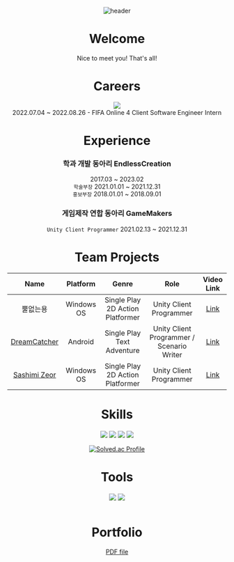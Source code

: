 
<div align="center">
  
![header](https://capsule-render.vercel.app/api?type=rounded&color=timeGradient&height=150&section=header&text=SoinDosa&fontSize=70)
  
# Welcome
Nice to meet you! That's all!
# Careers
<img
  src="https://img.shields.io/badge/EA%20Korea-000000?style=badge&logo=EA&logoColor=white"
/>
<br/>
2022.07.04 ~ 2022.08.26 - FIFA Online 4 Client Software Engineer Intern
# Experience
### 학과 개발 동아리 EndlessCreation
2017.03 ~ 2023.02<br/>
`학술부장` 2021.01.01 ~ 2021.12.31<br/>
`홍보부장` 2018.01.01 ~ 2018.09.01
### 게임제작 연합 동아리 GameMakers
`Unity Client Programmer` 2021.02.13 ~ 2021.12.31
# Team Projects
|Name|Platform|Genre|Role|Video Link|
|:------:|:---:|:---:|:---:|:---:|
|뿔없는용|Windows OS|Single Play 2D Action Platformer|Unity Client Programmer|[Link](https://www.youtube.com/watch?v=qZ4k2PJNOqw)|
|[DreamCatcher](https://play.google.com/store/apps/details?id=com.STG_Z.DreamCatcher)|Android|Single Play Text Adventure|Unity Client Programmer / Scenario Writer|[Link](https://www.youtube.com/watch?v=hC1-DHF_040)|
|[Sashimi Zeor](https://indie.onstove.com/ko/games/520)|Windows OS|Single Play 2D Action Platformer|Unity Client Programmer|[Link](https://www.youtube.com/watch?v=9MEL1N32TC0)|
# Skills
<img
  src="https://img.shields.io/badge/Unity-000000?style=for-the-badge&logo=unity&logoColor=white" align="center"
/>
<img
  src="https://img.shields.io/badge/C%23-239120?style=for-the-badge&logo=C%20Sharp&logoColor=white" align="center"
/>
<img
  src="https://img.shields.io/badge/C%2B%2B-00599c?style=for-the-badge&logo=C%2B%2B&logoColor=white" align="center"
/>
<img
  src="https://img.shields.io/badge/Action%20Script%203.0-FF0000?style=for-the-badge&logo=Adobe&logoColor=white" align="center"
/>
<br/>
<br/>
[![Solved.ac Profile](http://mazassumnida.wtf/api/v2/generate_badge?boj=rlatjsgnl519)](https://solved.ac/rlatjsgnl519/)<br/>
# Tools
<img
  src="https://img.shields.io/badge/Git-F05032?style=for-the-badge&logo=Git&logoColor=white" align="center"
/>
<img
  src="https://img.shields.io/badge/Slack-4A154B?style=for-the-badge&logo=Slack&logoColor=white" align="center"
/>
<br/>
<br/>
# Portfolio
[PDF file](https://drive.google.com/file/d/12-0XdbmgOKKVux8xXrnWX4vZZfe9T9g3/view?usp=share_link)
</div>
<!--
**SoinDosa/SoinDosa** is a ✨ _special_ ✨ repository because its `README.md` (this file) appears on your GitHub profile.

Here are some ideas to get you started:

- 🔭 I’m currently working on ...
- 🌱 I’m currently learning ...
- 👯 I’m looking to collaborate on ...
- 🤔 I’m looking for help with ...
- 💬 Ask me about ...
- 📫 How to reach me: ...
- 😄 Pronouns: ...
- ⚡ Fun fact: ...
-->
